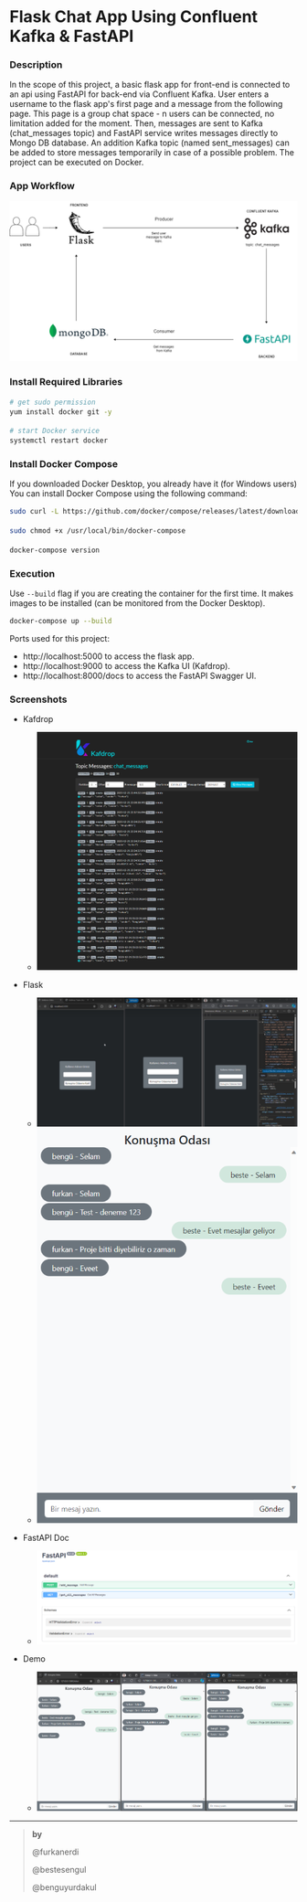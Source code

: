 # Flask Chat App Using Confluent Kafka & FastAPI
### Description

In the scope of this project, a basic flask app for front-end is connected to an api using FastAPI for back-end via Confluent Kafka. User enters a username to the flask app's first  page and a message from the following page. This page is a group chat space - n users can be connected, no limitation added for the moment. Then, messages are  sent to Kafka (chat_messages topic) and FastAPI service writes messages directly to Mongo DB database. An addition Kafka topic (named sent_messages) can be added to store messages temporarily in case of a possible problem. The project can be executed on Docker. 

### App Workflow
![Diyagram](pictures/diyagram1.png "Diyagram") 

### Install Required Libraries
```bash
# get sudo permission
yum install docker git -y

# start Docker service
systemctl restart docker
```

### Install Docker Compose
If you downloaded Docker Desktop, you already have it (for Windows users)
You can install Docker Compose using the following command:
```bash
sudo curl -L https://github.com/docker/compose/releases/latest/download/docker-compose-$(uname -s)-$(uname -m) -o /usr/local/bin/docker-compose

sudo chmod +x /usr/local/bin/docker-compose

docker-compose version
```

### Execution
Use `--build` flag if you are creating the container for the first time. It makes images to be installed (can be monitored from the Docker Desktop). 
```bash
docker-compose up --build
```

Ports used for this project:

* http://localhost:5000 to access the flask app.
* http://localhost:9000 to access the Kafka UI (Kafdrop).
* http://localhost:8000/docs to access the FastAPI Swagger UI.

### Screenshots

- Kafdrop
  - ![Kafdrop](pictures/kafdrop.png "Kafdrop")
  
- Flask
  - ![Flask](pictures/fe.png "Flask") 
  - ![Flask](pictures/fe1.png "Flask") 

- FastAPI Doc
  - ![FastAPI](pictures/fastapi.png "FastAPI")

- Demo
  - ![Demo](pictures/chat.png "Demo")

---
> **by**
>   
> @furkanerdi
>
> @bestesengul
>
> @benguyurdakul

  
